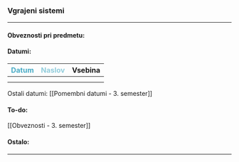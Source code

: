 
### Vgrajeni sistemi

---

#### Obveznosti pri predmetu:


#### Datumi:

| <font color="#4bacc6">Datum</font> | <font color="#92cddc">Naslov</font> | Vsebina |
|:----------------------------------:| ----------------------------------- | ------- |
|                                    |                                     |         |
|                                    |                                     |         |
Ostali datumi: [[Pomembni datumi - 3. semester]]

#### To-do: 

[[Obveznosti - 3. semester]]

#### Ostalo:


---